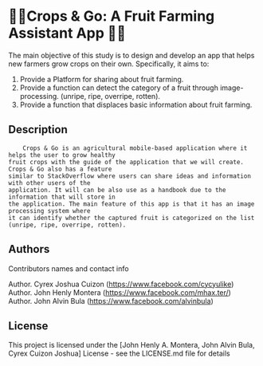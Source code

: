 # 🌱🌱Crops & Go: A Fruit Farming Assistant App 🌱🌱

The main objective of this study is to design and develop an app that helps new farmers grow crops on their own. Specifically, it aims to:
1.	Provide a Platform for sharing about fruit farming.
2.	Provide a function can detect the category of a fruit through image-processing. (unripe, ripe, overripe, rotten).
3.	Provide a function that displaces basic information about fruit farming.

## Description

		Crops & Go is an agricultural mobile-based application where it helps the user to grow healthy 
    fruit crops with the guide of the application that we will create. Crops & Go also has a feature 
    similar to StackOverflow where users can share ideas and information with other users of the 
    application. It will can be also use as a handbook due to the information that will store in 
    the application. The main feature of this app is that it has an image processing system where 
    it can identify whether the captured fruit is categorized on the list (unripe, ripe, overripe, rotten).

## Authors

Contributors names and contact info

Author. Cyrex Joshua Cuizon (https://www.facebook.com/cycyulike) <br />
Author. John Henly Montera (https://www.facebook.com/mhax.ter/) <br />
Author. John Alvin Bula (https://www.facebook.com/alvinbula) <br />

## License

This project is licensed under the [John Henly A. Montera, John Alvin Bula, Cyrex Cuizon Joshua] License - see the LICENSE.md file for details
